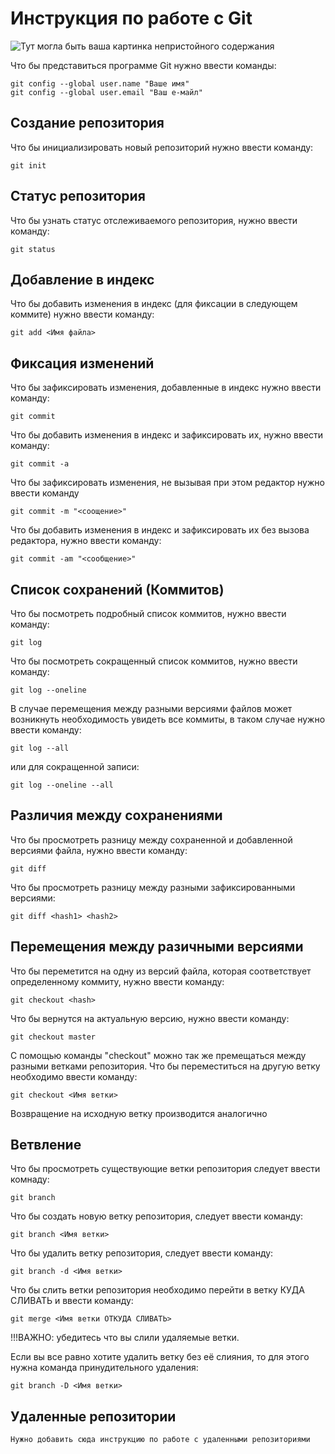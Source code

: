# **Инструкция по работе с Git** 

![Тут могла быть ваша картинка непристойного содержания](git_icon.jpg)

Что бы представиться программе Git нужно ввести команды:

    git config --global user.name "Ваше имя"
    git config --global user.email "Ваш е-майл"

## Создание репозитория

Что бы инициализировать новый репозиторий нужно ввести команду:

    git init

## Статус репозитория

Что бы узнать статус отслеживаемого репозитория, нужно ввести команду:

    git status

## Добавление в индекс

Что бы добавить изменения в индекс (для фиксации в следующем коммите) нужно ввести команду:

    git add <Имя файла>

## Фиксация изменений

Что бы зафиксировать изменения, добавленные в индекс нужно ввести команду:

    git commit

Что бы добавить изменения в индекс и зафиксировать их, нужно ввести команду:

    git commit -a

Что бы зафиксировать изменения, не вызывая при этом редактор нужно ввести команду

    git commit -m "<соощение>"

Что бы добавить изменения в индекс и зафиксировать их без вызова редактора, нужно ввести команду:

    git commit -am "<сообщение>"

## Список сохранений (Коммитов)

Что бы посмотреть подробный список коммитов, нужно ввести команду:

    git log

Что бы посмотреть сокращенный список коммитов, нужно ввести команду:

    git log --oneline

В случае перемещения между разными версиями файлов может возникнуть необходимость увидеть все коммиты, в таком случае нужно ввести команду:

    git log --all

или для сокращенной записи:

    git log --oneline --all

## Различия между сохранениями

Что бы просмотреть разницу между сохраненной и добавленной версиями файла, нужно ввести команду:

    git diff 

Что бы просмотреть разницу между разными зафиксированными версиями:

    git diff <hash1> <hash2>

## Перемещения между разичными версиями

Что бы переметится на одну из версий файла, которая соответствует определенному коммиту, нужно ввести команду:

    git checkout <hash>

Что бы вернутся на актуальную версию, нужно ввести команду:

    git checkout master

С помощью команды "checkout" можно так же премещаться между разными ветками репозитория. Что бы переместиться на другую ветку необходимо ввести команду:

    git checkout <Имя ветки>

Возвращение на исходную ветку производится аналогично

## Ветвление

Что бы просмотреть существующие ветки репозитория следует ввести комнаду:

    git branch

Что бы создать новую ветку репозитория, следует ввести команду:

    git branch <Имя ветки>

Что бы удалить ветку репозитория, следует ввести команду:

    git branch -d <Имя ветки>

Что бы слить ветки репозитория необходимо перейти в ветку КУДА СЛИВАТЬ и ввести команду:

    git merge <Имя ветки ОТКУДА СЛИВАТЬ>

!!!ВАЖНО: убедитесь что вы слили удаляемые ветки.

Если вы все равно хотите удалить ветку без её слияния, то для этого нужна команда принудительного удаления:

    git branch -D <Имя ветки>

## Удаленные репозитории

    Нужно добавить сюда инструкцию по работе с удаленными репозиториями
